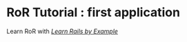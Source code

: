 # RoR Tutorial : first application

Learn RoR with [*Learn Rails by Example*](http://railstutorial.org/) 